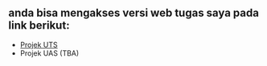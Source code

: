 
## anda bisa mengakses versi web tugas saya pada link berikut:

- [Projek UTS](https://alifadwitiyap.github.io/VisualDataProject/UTS/)
- Projek UAS (TBA)
